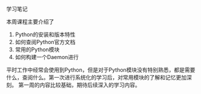 学习笔记

本周课程主要介绍了
1. Python的安装和版本特性
2. 如何查阅Python官方文档
3. 常用的Python模块
4. 如何构建一个Daemon进行

平时工作中经常会使用到Python，但是对于Python模块没有特别熟悉，都是需要什么，查阅什么。第一次进行系统化的学习后，对常用模块的了解和记忆更加深刻。
第一周的内容比较基础，期待后续深入的学习内容。